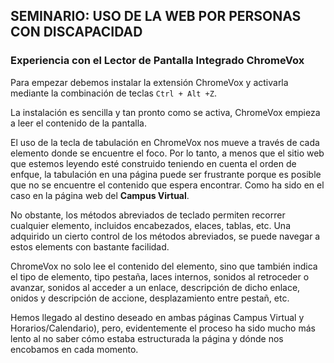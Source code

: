 ## SEMINARIO: USO DE LA WEB POR PERSONAS CON DISCAPACIDAD

### Experiencia con el Lector de Pantalla Integrado ChromeVox

Para empezar debemos instalar la extensión ChromeVox y activarla mediante la combinación de teclas `Ctrl + Alt +Z`.

La instalación es sencilla y tan pronto como se activa, ChromeVox empieza a leer el contenido de la pantalla.

El uso de la tecla de tabulación en ChromeVox nos mueve a través de cada elemento donde se encuentre el foco. Por lo tanto, a menos que el sitio web que estemos leyendo esté construido teniendo en cuenta el orden de enfque, la tabulación en una página puede ser frustrante porque es posible que no se encuentre el contenido que  espera encontrar. Como ha sido en el caso en la página web del **Campus Virtual**.

No obstante, los métodos abreviados de teclado permiten recorrer cualquier elemento, incluidos encabezados, elaces, tablas, etc. Una adquirido un cierto control de los métodos abreviados, se puede navegar a estos elements con bastante facilidad.

ChromeVox no solo lee el contenido del elemento, sino que también indica el tipo de elemento, tipo pestaña, laces internos, sonidos al retroceder o avanzar, sonidos al acceder a un enlace, descripción de dicho enlace, onidos y descripción de accione, desplazamiento entre pestañ, etc.

Hemos llegado al destino deseado en ambas páginas Campus Virtual y Horarios/Calendario), pero, evidentemente el proceso ha sido mucho más lento al no saber cómo estaba estructurada la página y dónde nos encobamos en cada momento.
